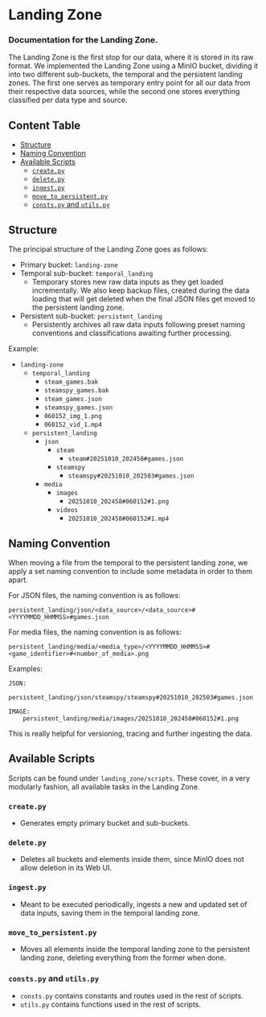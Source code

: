# Landing Zone

### Documentation for the Landing Zone.

The Landing Zone is the first stop for our data, where it is stored in its raw format. We implemented the Landing Zone using a MinIO bucket, dividing it into two different sub-buckets, the temporal and the persistent landing zones. The first one serves as temporary entry point for all our data from their respective data sources, while the second one stores everything classified per data type and source.

## Content Table

- [Structure](#structure)
- [Naming Convention](#naming-convention)
- [Available Scripts](#available-scripts)
  - [`create.py`](#createpy)
  - [`delete.py`](#deletepy)
  - [`ingest.py`](#ingestpy)
  - [`move_to_persistent.py`](#move_to_persistentpy)
  - [`consts.py` and `utils.py`](#constspy-and-utilspy)


## Structure

The principal structure of the Landing Zone goes as follows:

- Primary bucket: `landing-zone` 
- Temporal sub-bucket: `temporal_landing`
  - Temporary stores new raw data inputs as they get loaded incrementally. We also keep backup files, created during the data loading that will get deleted when the final JSON files get moved to the persistent landing zone.
- Persistent sub-bucket: `persistent_landing`
  - Persistently archives all raw data inputs following preset naming conventions and classifications awaiting further processing.

Example:

- `landing-zone` 
  - `temporal_landing`
    - `steam_games.bak`
    - `steamspy_games.bak`
    - `steam_games.json`
    - `steamspy_games.json`
    - `060152_img_1.png`
    - `060152_vid_1.mp4`
  - `persistent_landing`
    - `json`
      - `steam`
        - `steam#20251010_202458#games.json`
      - `steamspy`
        - `steamspy#20251010_202503#games.json`
    - `media`
      - `images`
        - `20251010_202458#060152#1.png`
      - `videos`
        - `20251010_202458#060152#1.mp4`

## Naming Convention

When moving a file from the temporal to the persistent landing zone, we apply a set naming convention to include some metadata in order to them apart.

For JSON files, the naming convention is as follows:

`persistent_landing/json/<data_source>/<data_source>#<YYYYMMDD_HHMMSS>#games.json`


For media files, the naming convention is as follows:

`persistent_landing/media/<media_type>/<YYYYMMDD_HHMMSS>#<game_identifier>#<number_of_media>.png`

Examples:
```
JSON:
    persistent_landing/json/steamspy/steamspy#20251010_202503#games.json

IMAGE:
    persistent_landing/media/images/20251010_202458#060152#1.png
```

This is really helpful for versioning, tracing and further ingesting the data.


## Available Scripts

Scripts can be found under `landing_zone/scripts`. These cover, in a very modularly fashion, all available tasks in the Landing Zone.

### `create.py`
- Generates empty primary bucket and sub-buckets. 

### `delete.py`
- Deletes all buckets and elements inside them, since MinIO does not allow deletion in its Web UI.

### `ingest.py`
- Meant to be executed periodically, ingests a new and updated set of data inputs, saving them in the temporal landing zone.

### `move_to_persistent.py`
- Moves all elements inside the temporal landing zone to the persistent landing zone, deleting everything from the former when done.

### `consts.py` and `utils.py`
- `consts.py` contains constants and routes used in the rest of scripts.
- `utils.py` contains functions used in the rest of scripts.